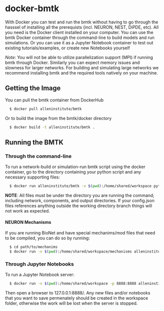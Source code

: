 docker-bmtk
==============

With Docker you can test and run the bmtk without having to go through the hasssel of installing all the prerequists (incl.
NEURON, NEST, DiPDE, etc). All you need is the Docker client installed on your computer. You can use the bmtk Docker
container through the command-line to build models and run simulations. Or you can use it as a Jupyter Notebook container
to test out existing tutorials/examples, or create new Notebooks yourself

*Note*: You will not be able to utilize parallelization support (MPI) if running bmtk through Docker. Similarly you can
expect memory issues and slowness for larger networks. For building and simulating large networks we recommend installing
bmtk and the required tools natively on your machine.


Getting the Image
------------------

You can pull the bmtk container from DockerHub
```bash
  $ docker pull alleninstitute/bmtk
```

Or to build the image from the bmtk/docker directory
```bash
  $ docker build -t alleninstitute/bmtk .
```


Running the BMTK
----------------

### Through the command-line
To run a network-build or simulation-run bmtk script using the docker container, go to the directory containing your
python script and any necessary supporting files:
```bash
  $ docker run alleninstitute/bmtk -v $(pwd):/home/shared/workspace python <my_script>.py <opts>
```

**NOTE**: All files must be under the directory you are running the command; including network, components, and output
directories. If your config.json files references anything outside the working directory branch things will not work
as expected.

#### NEURON Mechanisms
If you are running BioNet and have special mechanims/mod files that need to be compiled, you can do so by running:
```bash
  $ cd path/to/mechanims
  $ docker run -v $(pwd):/home/shared/workspace/mechanisms alleninstitute/bmtk nrnivmodl modfiles/
```

### Through Jupyter Notebooks
To run a Jupyter Notebook server:
```bash
  $ docker run -v $(pwd):/home/shared/workspace -p 8888:8888 alleninstitute/bmtk jupyter
```

Then open a browser to 127.0.0.1:8888/. Any new files and/or notebooks that you want to save permenately should
be created in the workspace folder, otherwise the work will be lost when the server is stopped.